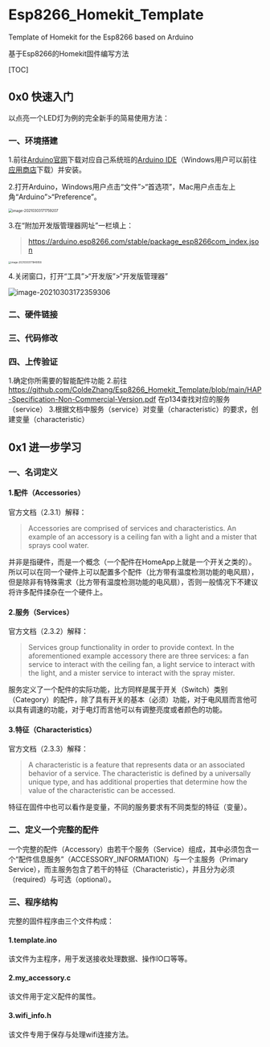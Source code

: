 # Esp8266_Homekit_Template
Template of Homekit for the Esp8266 based on Arduino

基于Esp8266的Homekit固件编写方法

[TOC]



## 0x0 快速入门

以点亮一个LED灯为例的完全新手的简易使用方法：

### 一、环境搭建

1.前往[Arduino官网](https://www.arduino.cc)下载对应自己系统班的[Arduino IDE](https://www.arduino.cc/en/software)（Windows用户可以前往[应用商店](https://www.microsoft.com/zh-cn/p/arduino-ide/9nblggh4rsd8)下载）并安装。

2.打开Arduino，Windows用户点击“文件”>“首选项”，Mac用户点击左上角“Arduino”>“Preference”。

<img src="https://raw.githubusercontent.com/ColdeZhang/PicGo/master/image-20210303171759207.png?token=AHDJQ6B6ML22YUNGVV3KTSLAH5KIM" alt="image-20210303171759207" style="zoom:50%;" />

3.在“附加开发版管理器网址”一栏填上：

> https://arduino.esp8266.com/stable/package_esp8266com_index.json

<img src="https://raw.githubusercontent.com/ColdeZhang/PicGo/master/image-20210303171849958.png?token=AHDJQ6H6SB7RC6S64ODGIQ3AH5KLS" alt="image-20210303171849958" style="zoom:33%;" />

4.关闭窗口，打开“工具”>“开发版”>“开发版管理器”

![image-20210303172359306](https://raw.githubusercontent.com/ColdeZhang/PicGo/master/image-20210303172359306.png?token=AHDJQ6ARXUN6ORUZVMZZKHDAH5K7A)

### 二、硬件链接



### 三、代码修改



### 四、上传验证

1.确定你所需要的智能配件功能
2.前往 https://github.com/ColdeZhang/Esp8266_Homekit_Template/blob/main/HAP-Specification-Non-Commercial-Version.pdf 在p134查找对应的服务（service）
3.根据文档中服务（service）对变量（characteristic）的要求，创建变量（characteristic）



## 0x1 进一步学习

### 一、名词定义

#### 1.配件（Accessories）

官方文档（2.3.1）解释：

> Accessories are comprised of services and characteristics. An example of an accessory is a ceiling fan with a light and a mister that sprays cool water.

并非是指硬件，而是一个概念（一个配件在HomeApp上就是一个开关之类的）。所以可以在同一个硬件上可以配置多个配件（比方带有温度检测功能的电风扇），但是除非有特殊需求（比方带有温度检测功能的电风扇），否则一般情况下不建议将许多配件揉杂在一个硬件上。

#### 2.服务（Services）

官方文档（2.3.2）解释：

> Services group functionality in order to provide context. In the aforementioned example accessory there are three services: a fan service to interact with the ceiling fan, a light service to interact with the light, and a mister service to interact with the spray mister.

服务定义了一个配件的实际功能，比方同样是属于开关（Switch）类别（Category）的配件，除了具有开关的基本（必须）功能，对于电风扇而言他可以具有调速的功能，对于电灯而言他可以有调整亮度或者颜色的功能。

#### 3.特征（Characteristics）

官方文档（2.3.3）解释：

> A characteristic is a feature that represents data or an associated behavior of a service. The characteristic is defined by a universally unique type, and has additional properties that determine how the value of the characteristic can be accessed.

特征在固件中也可以看作是变量，不同的服务要求有不同类型的特征（变量）。



### 二、定义一个完整的配件

一个完整的配件（Accessory）由若干个服务（Service）组成，其中必须包含一个“配件信息服务”（ACCESSORY_INFORMATION）与一个主服务（Primary Service），而主服务包含了若干的特征（Characteristic），并且分为必须（required）与可选（optional）。



### 三、程序结构

完整的固件程序由三个文件构成：

#### 1.template.ino

该文件为主程序，用于发送接收处理数据、操作IO口等等。

#### 2.my_accessory.c

该文件用于定义配件的属性。

#### 3.wifi_info.h

该文件专用于保存与处理wifi连接方法。






